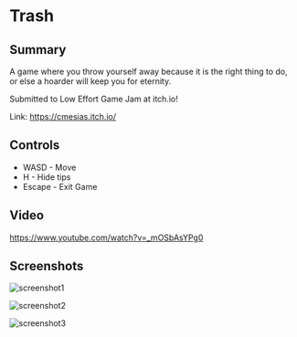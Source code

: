 # Trash


## Summary

A game where you throw yourself away because it is the right thing to do, or else a hoarder will keep you for eternity.

Submitted to Low Effort Game Jam at itch.io!

Link: https://cmesias.itch.io/

## Controls
* WASD - Move
* H - Hide tips
* Escape - Exit Game

## Video

https://www.youtube.com/watch?v=_mOSbAsYPg0

## Screenshots

![screenshot1](https://user-images.githubusercontent.com/17791454/158064516-aaa24927-8933-48a4-9fbe-89553616e83a.png)

![screenshot2](https://user-images.githubusercontent.com/17791454/158064518-f9d795fa-45cf-44dc-a443-38d9da5639b7.png)

![screenshot3](https://user-images.githubusercontent.com/17791454/158064520-f87b122e-d8c4-4a64-860a-8de66149ae93.png)
